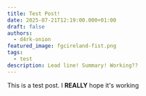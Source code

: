 ```yaml
---
title: Test Post!
date: 2025-07-21T12:19:00.000+01:00
draft: false
authors:
  - d4rk-onion
featured_image: fgcireland-fist.png
tags:
  - test
description: Lead line! Summary! Working??
---
```

This is a test post. I **REALLY** hope it's working
